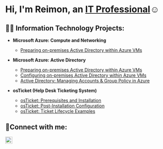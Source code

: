 <h1>Hi, I'm Reimon, an <a href="https://linkedin.com/in/reimon-javing-959b6b352/">IT Professional</a>☺</h1>

<h2>👨‍💻 Information Technology Projects:</h2>

- <b>Microsoft Azure: Compute and Networking</b>
  - [Preparing on-premises Active Directory within Azure VMs](https://github.com/reimon08/azure-network-protocols)
 
    
- <b>Microsoft Azure: Active Directory</b>
  - [Preparing on-premises Active Directory within Azure VMs](https://github.com/reimon08/Preparing-on-premises-Active-Directory-in-the-cloud-within-Azure-VMs)
  - [Configuring on-premises Active Directory within Azure VMs](https://github.com/reimon08/Configuring-on-premises-Active-Directory-within-Azure-VMs)
  - [Active Directory: Managing Accounts & Group Policy in Azure](https://github.com/reimon08/Active-Directory-Managing-Accounts-and-Group-Policy-in-Azure)



- <b>osTicket (Help Desk Ticketing System)</b>
  - [osTicket: Prerequisites and Installation](https://github.com/reimon08/osticket-prereqs)
  - [osTicket: Post-Installation Configuration](https://github.com/reimon08/osTicket-post-install-config)
  - [osTicket: Ticket Lifecycle Examples](https://github.com/reimon08/ticket-lifecycle)


<h2>🤳Connect with me:</h2>


[<img align="left" alt="Reimon | LinkedIn" width="22px" src="https://cdn.jsdelivr.net/npm/simple-icons@v3/icons/linkedin.svg" />][linkedin]



[linkedin]: https://www.linkedin.com/in/reimon-javing/
